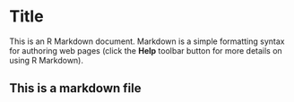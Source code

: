 Title
========================================================

This is an R Markdown document. Markdown is a simple formatting syntax for authoring web pages (click the **Help** toolbar button for more details on using R Markdown).

## This is a markdown file
